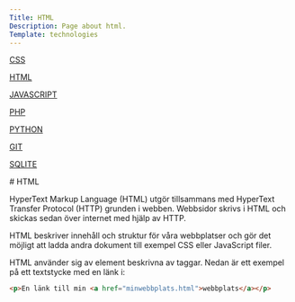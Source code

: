 ```yaml
---
Title: HTML
Description: Page about html.
Template: technologies
---
```

<div class="flexbox">

<div class="technology-sidebar">
<p><a href="%base_url%?technology/css">CSS</a></p>
<p><a href="%base_url%?technology/html">HTML</a></p>
<p><a href="%base_url%?technology/javascript">JAVASCRIPT</a></p>
<p><a href="%base_url%?technology/php">PHP</a></p>
<p><a href="%base_url%?technology/python">PYTHON</a></p>
<p><a href="%base_url%?technology/git">GIT</a></p>
<p><a href="%base_url%?technology/sqlite">SQLITE</a></p>
</div>

<div class="technology-content">
# HTML

HyperText Markup Language (HTML) utgör tillsammans med HyperText Transfer Protocol (HTTP) grunden i webben. Webbsidor skrivs i HTML och skickas sedan över internet med hjälp av HTTP.

HTML beskriver innehåll och struktur för våra webbplatser och gör det möjligt att ladda andra dokument till exempel CSS eller JavaScript filer.

HTML använder sig av element beskrivna av taggar. Nedan är ett exempel på ett textstycke med en länk i:

```html
<p>En länk till min <a href="minwebbplats.html">webbplats</a></p>
```
</div>

</div>
